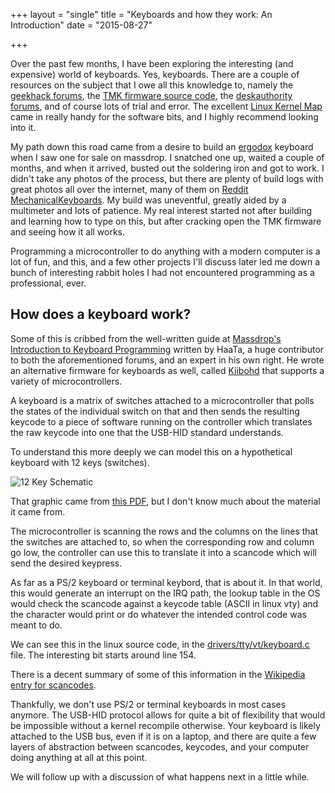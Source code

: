 +++
layout = "single"
title = "Keyboards and how they work: An Introduction"
date = "2015-08-27"

+++

Over the past few months, I have been exploring the interesting (and expensive) world of keyboards. 
Yes, keyboards. There are a couple of resources on the subject that I owe all this knowledge to, namely the [geekhack forums](http://geekhack.org), the [TMK firmware source code](https://github.com/tmk/tmk_keyboard), the [deskauthority forums](http://deskthority.net), and of course lots of trial and error. The excellent [Linux Kernel Map](http://makelinux.net/kernel_map/) came in really handy for the software bits, and I highly recommend looking into it.

My path down this road came from a desire to build an [ergodox](http://www.ergodox.org/) keyboard when I saw one for sale on massdrop. I snatched one up, waited a couple of months, and when it arrived, busted out the soldering iron and got to work. I didn't take any photos of the process, but there are plenty of build logs with great photos all over the internet, many of them on [Reddit MechanicalKeyboards](https://www.reddit.com/r/MechanicalKeyboards/). My build was uneventful, greatly aided by a multimeter and lots of patience. My real interest started not after building and learning how to type on this, but after cracking open the TMK firmware and seeing how it all works. 

Programming a microcontroller to do anything with a modern computer is a lot of fun, and this, and a few other projects I'll discuss later led me down a bunch of interesting rabbit holes I had not encountered programming as a professional, ever.

## How does a keyboard work?

Some of this is cribbed from the well-written guide at [Massdrop's Introduction to Keyboard Programming](https://www.massdrop.com/article/introduction-to-keyboard-programming) written by HaaTa, a huge contributor to both the aforementioned forums, and an expert in his own right. He wrote an alternative firmware for keyboards as well, called [Kiibohd](https://github.com/haata/kiibohdforce) that supports a variety of microcontrollers.

A keyboard is a matrix of switches attached to a microcontroller that polls the states of the individual switch on that and then sends the resulting keycode to a piece of software running on the controller which translates the raw keycode into one that the USB-HID standard understands.

To understand this more deeply we can model this on a hypothetical keyboard with 12 keys (switches). 

![12 Key Schematic](/12keykeyboard.jpg)

That graphic came from [this PDF](http://nptel.ac.in/courses/Webcourse-contents/IISc-BANG/Microprocessors%20and%20Microcontrollers/pdf/Teacher_Slides/mod3/M3L7.pdf), but I don't know much about the material it came from.

The microcontroller is scanning the rows and the columns on the lines that the switches are attached to, so when the corresponding row and column go low, the controller can use this to translate it into a scancode which will send the desired keypress. 

As far as a PS/2 keyboard or terminal keybord, that is about it. In that world, this would generate an interrupt on the IRQ path, the lookup table in the OS would check the scancode against a keycode table (ASCII in linux vty) and the character would print or do whatever the intended control code was meant to do.

We can see this in the linux source code, in the [drivers/tty/vt/keyboard.c](http://lxr.free-electrons.com/source/drivers/tty/vt/keyboard.c) file. The interesting bit starts around line 154.

There is a decent summary of some of this information in the [Wikipedia entry for scancodes](https://en.wikipedia.org/wiki/Scancode#PC_compatibles).

Thankfully, we don't use PS/2 or terminal keyboards in most cases anymore. The USB-HID protocol allows for quite a bit of flexibility that would be impossible without a kernel recompile otherwise. Your keyboard is likely attached to the USB bus, even if it is on a laptop, and there are quite a few layers of abstraction between scancodes, keycodes, and your computer doing anything at all at this point.

We will follow up with a discussion of what happens next in a little while.
